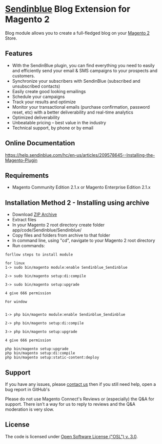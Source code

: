 # [Sendinblue](http://sendinblue.com/) Blog Extension for Magento 2

Blog module allows you to create a full-fledged blog on your [Magento 2](http://magento.com/) Store.

## Features
  * With the SendinBlue plugin, you can find everything you need to easily and efficiently send your email & SMS campaigns to your prospects and customers.
  * Synchronize your subscribers with SendinBlue (subscribed and unsubscribed contacts)
  * Easily create good looking emailings
  * Schedule your campaigns
  * Track your results and optimize
  * Monitor your transactional emails (purchase confirmation, password reset, etc) with a better deliverability and real-time analytics
  * Optimized deliverability
  * Unbeatable pricing – best value in the industry
  * Technical support, by phone or by email
  

## Online Documentation
https://help.sendinblue.com/hc/en-us/articles/209578645--Installing-the-Magento-Plugin

## Requirements
  * Magento Community Edition 2.1.x or Magento Enterprise Edition 2.1.x
  

## Installation Method 2 - Installing using archive
  * Download [ZIP Archive](https://github.com/sendinblue/magento2-plugin)
  * Extract files
  * In your Magento 2 root directory create folder app/code/Sendinblue/Sendinblue/
  * Copy files and folders from archive to that folder
  * In command line, using "cd", navigate to your Magento 2 root directory
  * Run commands:
```
forllow steps to install module 

for linux
1-> sudo bin/magento module:enable Sendinblue_Sendinblue

2-> sudo bin/magento setup:di:compile

3-> sudo bin/magento setup:upgrade

4 give 666 permission

For window


1-> php bin/magento module:enable Sendinblue_Sendinblue

2-> php bin/magento setup:di:compile

3-> php bin/magento setup:upgrade

4 give 666 permission

php bin/magento setup:upgrade
php bin/magento setup:di:compile
php bin/magento setup:static-content:deploy
```

## Support
If you have any issues, please [contact us](mailto:contact@sendinblue.com)
then if you still need help, open a bug report in GitHub's


Please do not use Magento Connect's Reviews or (especially) the Q&A for support.
There isn't a way for us to reply to reviews and the Q&A moderation is very slow.

## License
The code is licensed under [Open Software License ("OSL") v. 3.0](http://opensource.org/licenses/osl-3.0.php).
